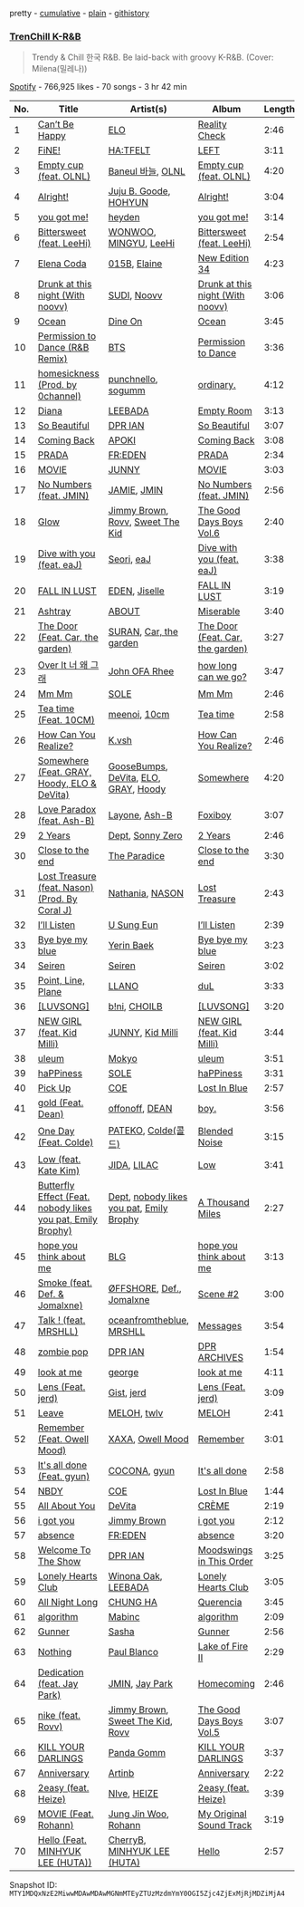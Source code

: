 pretty - [cumulative](/playlists/cumulative/37i9dQZF1DXbirtHQBuwCo.md) - [plain](/playlists/plain/37i9dQZF1DXbirtHQBuwCo) - [githistory](https://github.githistory.xyz/mackorone/spotify-playlist-archive/blob/main/playlists/plain/37i9dQZF1DXbirtHQBuwCo)

### [TrenChill K\-R&B](https://open.spotify.com/playlist/37i9dQZF1DXbirtHQBuwCo)

> Trendy & Chill 한국 R&B\. Be laid\-back with groovy K\-R&B\. \(Cover: Milena\(밀레나\)\)

[Spotify](https://open.spotify.com/user/spotify) - 766,925 likes - 70 songs - 3 hr 42 min

| No. | Title | Artist(s) | Album | Length |
|---|---|---|---|---|
| 1 | [Can’t Be Happy](https://open.spotify.com/track/2XmehABLWyeBGu5Q9Nt5vN) | [ELO](https://open.spotify.com/artist/15KDb2KpZRvX1updtyinK1) | [Reality Check](https://open.spotify.com/album/1aWLDWVEHr87l5QuK1JUCA) | 2:46 |
| 2 | [FiNE!](https://open.spotify.com/track/0uXc6bgGKOHi861XBgbuQ1) | [HA:TFELT](https://open.spotify.com/artist/3Mrp5B6JdfoiObgY0WR8lF) | [LEFT](https://open.spotify.com/album/5wQND7CP9pnNPW3QA2ODos) | 3:11 |
| 3 | [Empty cup \(feat\. OLNL\)](https://open.spotify.com/track/0aFtrI1ULAEx7F5Xw1WhoL) | [Baneul 바늘](https://open.spotify.com/artist/5xIzk6DGZeavSBU8iI9vrW), [OLNL](https://open.spotify.com/artist/4ls4GQkl0kkBlAWq2DgS0z) | [Empty cup \(feat\. OLNL\)](https://open.spotify.com/album/143JvNY8kNbp0NPfpLlpL6) | 4:20 |
| 4 | [Alright!](https://open.spotify.com/track/667jaqJRDzuPxumZyNhOwu) | [Juju B\. Goode](https://open.spotify.com/artist/5PLxgBMZxMf8px0EfhgOiY), [HOHYUN](https://open.spotify.com/artist/15QTZYWWbRmiII0wpKIAmu) | [Alright!](https://open.spotify.com/album/0O6RkM76lLkKaY2HhbdGwO) | 3:04 |
| 5 | [you got me!](https://open.spotify.com/track/4rBJvWScyzNrA7eFQVUDpU) | [heyden](https://open.spotify.com/artist/2ZIDhUnok7DtASQi5blDnE) | [you got me!](https://open.spotify.com/album/2TUXs8m5C46sv5HhvOxeOe) | 3:14 |
| 6 | [Bittersweet \(feat\. LeeHi\)](https://open.spotify.com/track/347PJwH4XqRbeaKaIW9sX3) | [WONWOO](https://open.spotify.com/artist/3rHcBT06Vb1XGVUWhDALZt), [MINGYU](https://open.spotify.com/artist/5gUpo0BRmo6EOTbyU3z5Ay), [LeeHi](https://open.spotify.com/artist/7cVZApDoQZpS447nHTsNqu) | [Bittersweet \(feat\. LeeHi\)](https://open.spotify.com/album/6qVk855QPCh57noNeeHMXQ) | 2:54 |
| 7 | [Elena Coda](https://open.spotify.com/track/2f7C47RCGc10UHfK1dsgun) | [015B](https://open.spotify.com/artist/4uU7KfTjcjyKUGWSaTzLu7), [Elaine](https://open.spotify.com/artist/7o30ZHbzQe9mDG8LbmmSel) | [New Edition 34](https://open.spotify.com/album/6V3qsD3AcGwyXtDxcG9fAj) | 4:23 |
| 8 | [Drunk at this night \(With noovv\)](https://open.spotify.com/track/5AcA1vakbQzFXq4HgbIsi9) | [SUDI](https://open.spotify.com/artist/2UNjeY1rdhEAozH2hZJigF), [Noovv](https://open.spotify.com/artist/3ksWmDlBeF6Dnn3u36TUrT) | [Drunk at this night \(With noovv\)](https://open.spotify.com/album/3VfNUzMddAwX2yLp1b8HJO) | 3:06 |
| 9 | [Ocean](https://open.spotify.com/track/1EzWBwaHeeG2Ouvm8Ut6M3) | [Dine On](https://open.spotify.com/artist/2g01abs3qIjlIJ57gmYT5l) | [Ocean](https://open.spotify.com/album/6iLrhuIFo0MdcN1JOn25tw) | 3:45 |
| 10 | [Permission to Dance \(R&B Remix\)](https://open.spotify.com/track/2iLgHSA5ar3kJKUWvegGPm) | [BTS](https://open.spotify.com/artist/3Nrfpe0tUJi4K4DXYWgMUX) | [Permission to Dance](https://open.spotify.com/album/6oLwgqPJrxnTibrzawDGqY) | 3:36 |
| 11 | [homesickness \(Prod\. by 0channel\)](https://open.spotify.com/track/7yVOJJfPykCO7iptggGfIc) | [punchnello](https://open.spotify.com/artist/5enwJ9yOnKlCP91ov4Dqhv), [sogumm](https://open.spotify.com/artist/50x9jHrP6wy9fo3jK5pNqS) | [ordinary.](https://open.spotify.com/album/5KxykJIMpVCFZ7zow2Td0k) | 4:12 |
| 12 | [Diana](https://open.spotify.com/track/4xChDslAFhMiNorFDUYcMA) | [LEEBADA](https://open.spotify.com/artist/17vCFclNbTzsDfPgsaWaQO) | [Empty Room](https://open.spotify.com/album/25gvEn37EkGGQzvpXc9Dzl) | 3:13 |
| 13 | [So Beautiful](https://open.spotify.com/track/3aPUPt18WCBy8pYAWn77Py) | [DPR IAN](https://open.spotify.com/artist/2o8gT0fQmFxGNbowbdgeZe) | [So Beautiful](https://open.spotify.com/album/48T3diKnUEcNZKxM9PKKFZ) | 3:07 |
| 14 | [Coming Back](https://open.spotify.com/track/5n0PncWY6GO1YNzxradkfR) | [APOKI](https://open.spotify.com/artist/0JVB3oaSxGrbnhzIiKwiR9) | [Coming Back](https://open.spotify.com/album/3jeYPsm9JCCHxxqp2uC3DH) | 3:08 |
| 15 | [PRADA](https://open.spotify.com/track/0baJx4nGlfhylHDSlzj4bM) | [FR:EDEN](https://open.spotify.com/artist/6psIuXSnGPGKY93Wcj1qeW) | [PRADA](https://open.spotify.com/album/7bNkxJREqmOfu6Mz4SNIHS) | 2:34 |
| 16 | [MOVIE](https://open.spotify.com/track/51kQvG4aghW17VSZKkfxTp) | [JUNNY](https://open.spotify.com/artist/0lgENJQUkqkDbpsTYEayOr) | [MOVIE](https://open.spotify.com/album/2yqOMxorfrYXbnVkjcaq5y) | 3:03 |
| 17 | [No Numbers \(feat\. JMIN\)](https://open.spotify.com/track/3n2GHYGyQOkMw5LTFQgjy0) | [JAMIE](https://open.spotify.com/artist/2YXlVLKq3X3soXd2aXUtIT), [JMIN](https://open.spotify.com/artist/6iXlk59DNP0FJWQPpUP4zo) | [No Numbers \(feat\. JMIN\)](https://open.spotify.com/album/5pOaEeLYnWzUILmjYJlyRh) | 2:56 |
| 18 | [Glow](https://open.spotify.com/track/0UEmje0mcVlqz1Cs2YloQl) | [Jimmy Brown](https://open.spotify.com/artist/5YPCpDIPOY4WqY9Bqdw4Uc), [Rovv](https://open.spotify.com/artist/2ExJZeWFE28d7G0uq1olVy), [Sweet The Kid](https://open.spotify.com/artist/4qaGGZulMdVRK7uDgGAaNq) | [The Good Days Boys Vol.6](https://open.spotify.com/album/6SUU76CAiFelXZCXITjoVC) | 2:40 |
| 19 | [Dive with you \(feat\. eaJ\)](https://open.spotify.com/track/5RqwjQWDwxQ3HTkOfXTrS6) | [Seori](https://open.spotify.com/artist/2bWTIIQP9zaVc55RaMGu7e), [eaJ](https://open.spotify.com/artist/0kX41bvrBQtgqSEXbmTzMN) | [Dive with you \(feat\. eaJ\)](https://open.spotify.com/album/4Ax41uyC6zscjAXjYd6cq8) | 3:38 |
| 20 | [FALL IN LUST](https://open.spotify.com/track/39n2lVU0FcdJV3vMEQJpAE) | [EDEN](https://open.spotify.com/artist/1NKjYoo9hYXCKSlxecTY49), [Jiselle](https://open.spotify.com/artist/6tjbcCaexKI8esvvEZPVnt) | [FALL IN LUST](https://open.spotify.com/album/10SF5L6kcBXAqT7mKHbOs8) | 3:19 |
| 21 | [Ashtray](https://open.spotify.com/track/0PU3efcpu4rp0dTbt28sgS) | [ABOUT](https://open.spotify.com/artist/1gHzFOHKBOOz6HAdLX8QeM) | [Miserable](https://open.spotify.com/album/2BawTwSFTVO6FTDvfnlbgw) | 3:40 |
| 22 | [The Door \(Feat\. Car, the garden\)](https://open.spotify.com/track/06U2ZL4cMmFi6cW1YvcfzO) | [SURAN](https://open.spotify.com/artist/1mORehSVEd7lcaT2d7Sl2K), [Car, the garden](https://open.spotify.com/artist/7c1HgFDe8ogy5NOZ1ANCJQ) | [The Door \(Feat\. Car, the garden\)](https://open.spotify.com/album/0ghTqiVpI4P8q9wkzYM8Ap) | 3:27 |
| 23 | [Over It 너 왜 그래](https://open.spotify.com/track/1fY2pOz2r3dlWIfRJJTh3b) | [John OFA Rhee](https://open.spotify.com/artist/7iWynR4oOvJpSKOAR3zazP) | [how long can we go?](https://open.spotify.com/album/0bdyjxlFmfRR5SEmgK4dsm) | 3:47 |
| 24 | [Mm Mm](https://open.spotify.com/track/1eXBDCUxn41AwVgVIRbeWz) | [SOLE](https://open.spotify.com/artist/6naXFodImN2DwRmKCQHAUt) | [Mm Mm](https://open.spotify.com/album/0NS9viwwEi04L7H8ObWJMD) | 2:46 |
| 25 | [Tea time \(Feat\. 10CM\)](https://open.spotify.com/track/3JISGU3qHjPaBdWSh6ZJdq) | [meenoi](https://open.spotify.com/artist/5KuvNz7npsGeDJdk8QHMVH), [10cm](https://open.spotify.com/artist/6zn0ihyAApAYV51zpXxdEp) | [Tea time](https://open.spotify.com/album/5idRelwCZTM8zSus1bPGRH) | 2:58 |
| 26 | [How Can You Realize?](https://open.spotify.com/track/2asKgZgqAKStPQX6ofZu8T) | [K.vsh](https://open.spotify.com/artist/0GVLMUDDJxgVWTpHcVFA2z) | [How Can You Realize?](https://open.spotify.com/album/5k4t2hn8vqG7dkIfIJFaL9) | 2:46 |
| 27 | [Somewhere \(Feat\. GRAY, Hoody, ELO & DeVita\)](https://open.spotify.com/track/0g6THFTGvC9Ci22S3mNtKq) | [GooseBumps](https://open.spotify.com/artist/1QM3jZpgkf0Z53ljiV5VMi), [DeVita](https://open.spotify.com/artist/5PS3ZZE5bBiZ3Ct9HiRG2B), [ELO](https://open.spotify.com/artist/15KDb2KpZRvX1updtyinK1), [GRAY](https://open.spotify.com/artist/3kPEBSt7qgVoRZSbIXMr7W), [Hoody](https://open.spotify.com/artist/7lXgbtBDcCRbfc5f8FhGUL) | [Somewhere](https://open.spotify.com/album/3RirkkdxaucC74O0by7wZd) | 4:20 |
| 28 | [Love Paradox \(feat\. Ash\-B\)](https://open.spotify.com/track/1kIVH72XZlgZsE2j2tYYyX) | [Layone](https://open.spotify.com/artist/2TTGZUWJg6LIOWsmCEgKCZ), [Ash\-B](https://open.spotify.com/artist/78l5b6jXVHHTrRCzSx1ku4) | [Foxiboy](https://open.spotify.com/album/6GdYQZVWk6RMZBslqjSFn0) | 3:07 |
| 29 | [2 Years](https://open.spotify.com/track/2viVHeVDP4ia40yrCsCj3T) | [Dept](https://open.spotify.com/artist/48JtfAggQQpfUXQNxkGm5U), [Sonny Zero](https://open.spotify.com/artist/40X7tXw4Tk4m5WFDfGJnZe) | [2 Years](https://open.spotify.com/album/0PP2qffCyioagNGq9w1uhM) | 2:46 |
| 30 | [Close to the end](https://open.spotify.com/track/534of4xXNHXK9DOk0BRIK9) | [The Paradice](https://open.spotify.com/artist/0gsf1rw2Mtxc2DORnT2FQ1) | [Close to the end](https://open.spotify.com/album/0HpwI0wcsHlnGlFED3hkNG) | 3:30 |
| 31 | [Lost Treasure \(feat\. Nason\) \(Prod\. By Coral J\)](https://open.spotify.com/track/5m017rp7hvzF4U7mY3F89a) | [Nathania](https://open.spotify.com/artist/3GGFoDJb13etkq2DgQ4cMw), [NASON](https://open.spotify.com/artist/1vh78yjQeZmPN9a5qLlBpi) | [Lost Treasure](https://open.spotify.com/album/3SN7zKZ9entleT4YENySa0) | 2:43 |
| 32 | [I’ll Listen](https://open.spotify.com/track/5Y7ECBDvXyifeb1pFPXb7v) | [U Sung Eun](https://open.spotify.com/artist/15UyjlO0ZuDaSjXUGytDbI) | [I’ll Listen](https://open.spotify.com/album/1wedJwAqBR7BP03kiRePzL) | 2:39 |
| 33 | [Bye bye my blue](https://open.spotify.com/track/1XslqSASDWaMZdjhWa7Jb7) | [Yerin Baek](https://open.spotify.com/artist/6dhfy4ByARPJdPtMyrUYJK) | [Bye bye my blue](https://open.spotify.com/album/22qM69DGAvUsSyQfVh8Lgm) | 3:23 |
| 34 | [Seiren](https://open.spotify.com/track/3TygjfDZ8m6ehJpIGO39CA) | [Seiren](https://open.spotify.com/artist/4gfhlsF2bTM0wS7Y1gvHzL) | [Seiren](https://open.spotify.com/album/1j3OwiDesda3wbEvmtCzBq) | 3:02 |
| 35 | [Point, Line, Plane](https://open.spotify.com/track/0pfMdkCAZVThhpzOkassXJ) | [LLANO](https://open.spotify.com/artist/61vo1oAMWvmdRIJYdeCzrd) | [duL](https://open.spotify.com/album/1cloUGhbWriqDkuh5mm7wW) | 3:33 |
| 36 | [\[LUVSONG\]](https://open.spotify.com/track/1JIQ95WktE4Gukv3OTpJxP) | [b!ni](https://open.spotify.com/artist/1DfPDEvUAWsURAKZKL9JvU), [CHOILB](https://open.spotify.com/artist/02WoRfOhF5nUVpwddshInq) | [\[LUVSONG\]](https://open.spotify.com/album/1UXIoR8FHsrfE52VVxzoGn) | 3:20 |
| 37 | [NEW GIRL \(feat\. Kid Milli\)](https://open.spotify.com/track/1Ga3nLN6OuWfYlVotVhBAy) | [JUNNY](https://open.spotify.com/artist/0lgENJQUkqkDbpsTYEayOr), [Kid Milli](https://open.spotify.com/artist/7IWshUcKfJyDWrbiF2XT8J) | [NEW GIRL \(feat\. Kid Milli\)](https://open.spotify.com/album/2Q2A0i59Uk99vBKRjLvvKx) | 3:44 |
| 38 | [uleum](https://open.spotify.com/track/595KCHsr2IGHS3iykdPyta) | [Mokyo](https://open.spotify.com/artist/1kRGgLBLwdQ16TxyfN1YgP) | [uleum](https://open.spotify.com/album/3KHDiSRpFQg50qplOfznpw) | 3:51 |
| 39 | [haPPiness](https://open.spotify.com/track/6PZTv0EvVzo6fhgW5ROdHU) | [SOLE](https://open.spotify.com/artist/6naXFodImN2DwRmKCQHAUt) | [haPPiness](https://open.spotify.com/album/0ZFcJGKiDF7qr3WiTpUSLn) | 3:31 |
| 40 | [Pick Up](https://open.spotify.com/track/2Pt0qKuoUA3M82VJbvmqEv) | [COE](https://open.spotify.com/artist/7Ld7na2w621hxwAQRfzpA2) | [Lost In Blue](https://open.spotify.com/album/5VKUK8vtlTPyUcAHOPcff5) | 2:57 |
| 41 | [gold \(Feat\. Dean\)](https://open.spotify.com/track/0EYOhg4jMf7hCLeQIxlvKL) | [offonoff](https://open.spotify.com/artist/0dTj3SqwE8kPnCzyzvYzhT), [DEAN](https://open.spotify.com/artist/2AP2dAjeRdX48EXcLMXOjf) | [boy.](https://open.spotify.com/album/4crHesv3PHfci2PBJ6m9sj) | 3:56 |
| 42 | [One Day \(Feat\. Colde\)](https://open.spotify.com/track/4q6skuN6lZHi1AwwniIj7o) | [PATEKO](https://open.spotify.com/artist/0J372uvAXbRjLFSoAVE2lp), [Colde\(콜드\)](https://open.spotify.com/artist/4ZHF0gNlIJoP7CeKBj7QWX) | [Blended Noise](https://open.spotify.com/album/7EB0Fr3m45Il2lmxA4I87O) | 3:15 |
| 43 | [Low \(feat\. Kate Kim\)](https://open.spotify.com/track/5qGO74woOncSXw5gtKwVjm) | [JIDA](https://open.spotify.com/artist/0Yr4WTbWPoSarkxhU1eS5b), [LILAC](https://open.spotify.com/artist/2klhHHmpW7xu4lmdLm7ULj) | [Low](https://open.spotify.com/album/1MtR8thWpcetuj8ikxZplP) | 3:41 |
| 44 | [Butterfly Effect \(Feat\. nobody likes you pat, Emily Brophy\)](https://open.spotify.com/track/5pYfDCKYjiWHJcIZIiCcDP) | [Dept](https://open.spotify.com/artist/48JtfAggQQpfUXQNxkGm5U), [nobody likes you pat](https://open.spotify.com/artist/7pxMZWBZWMMRH3USeGtu1I), [Emily Brophy](https://open.spotify.com/artist/3wjB0noN1ulMz4RCU4kNG3) | [A Thousand Miles](https://open.spotify.com/album/2c7wTvGT6ioIBKL3UrSGrd) | 2:27 |
| 45 | [hope you think about me](https://open.spotify.com/track/4KB7DY6xfrm9OSPA6ip4Vk) | [BLG](https://open.spotify.com/artist/0QobqfPu7petXiJQbQF3dB) | [hope you think about me](https://open.spotify.com/album/2tWn3EoabVDMVkCdBPQEJx) | 3:13 |
| 46 | [Smoke \(feat\. Def\. & Jomalxne\)](https://open.spotify.com/track/661IUMj6VrkniF60mSbA89) | [ØFFSHORE](https://open.spotify.com/artist/4D1yVc6ltwIZHxxNPBe552), [Def.](https://open.spotify.com/artist/7fgL4SG4e92nmJ3GuTpz58), [Jomalxne](https://open.spotify.com/artist/6Cjo9LtMQwwLxADdvjvGpE) | [Scene \#2](https://open.spotify.com/album/7Hsohl8K1M7Gb8OFCIxB1R) | 3:00 |
| 47 | [Talk ! \(feat\. MRSHLL\)](https://open.spotify.com/track/2B36Y88mbiSB9UmErYxKsi) | [oceanfromtheblue](https://open.spotify.com/artist/76eIrOIqck4yuOhrYZGx3a), [MRSHLL](https://open.spotify.com/artist/0seQaFC4HsYcxj5o27Ls45) | [Messages](https://open.spotify.com/album/6uleeWCw6Alv5WcPaFYgPI) | 3:54 |
| 48 | [zombie pop](https://open.spotify.com/track/5zhMMVw097YOSvT0oDGgDV) | [DPR IAN](https://open.spotify.com/artist/2o8gT0fQmFxGNbowbdgeZe) | [DPR ARCHIVES](https://open.spotify.com/album/1qpS7W0whJPG7b8PlhSgGw) | 1:54 |
| 49 | [look at me](https://open.spotify.com/track/52LYIV2zZ2tADiUeBxx8hg) | [george](https://open.spotify.com/artist/2pRZp2WxvnWWiSPcSSYkNV) | [look at me](https://open.spotify.com/album/6Y4pgy4zLQyCvSYIf1J8zu) | 4:11 |
| 50 | [Lens \(Feat\. jerd\)](https://open.spotify.com/track/1Av0TO3xaOCXeFLeZvkReq) | [Gist](https://open.spotify.com/artist/7MWT3sTDz6GemZla4Y5oCk), [jerd](https://open.spotify.com/artist/1Hj2c6llUPMtHG1JX8JMFA) | [Lens \(Feat\. jerd\)](https://open.spotify.com/album/3ZLCBrW3iLGpdjVOljim5z) | 3:09 |
| 51 | [Leave](https://open.spotify.com/track/1SJsa9oQWOuoicfHrBtHv0) | [MELOH](https://open.spotify.com/artist/5Qb6QmI6WUeGFaJeGB5fdg), [twlv](https://open.spotify.com/artist/7hKH0uNhhgWJCumCtKMYey) | [MELOH](https://open.spotify.com/album/4FsOISPX2LQ3xqq9TZZfm1) | 2:41 |
| 52 | [Remember \(Feat\. Owell Mood\)](https://open.spotify.com/track/3UBJWEPCIFeVbhnb8wWh2w) | [XAXA](https://open.spotify.com/artist/2Rtn7OFpkjyS5OXGaKzwW1), [Owell Mood](https://open.spotify.com/artist/21PxLOZet5J6uX4uMfXUTA) | [Remember](https://open.spotify.com/album/4yHWe2xBs5mk0wNHafCUVH) | 3:01 |
| 53 | [It's all done \(Feat\. gyun\)](https://open.spotify.com/track/5ECaUlAdkZ6SESie2a4TzQ) | [COCONA](https://open.spotify.com/artist/5UukZH6jYHqTwLSSWGj7FN), [gyun](https://open.spotify.com/artist/6VCKn1xDNfsGomHvkG5EFF) | [It's all done](https://open.spotify.com/album/1ib9MNoeTEuDWBCnAJcy9p) | 2:58 |
| 54 | [NBDY](https://open.spotify.com/track/1V4eSFHQuLj7g05Br8iLWy) | [COE](https://open.spotify.com/artist/7Ld7na2w621hxwAQRfzpA2) | [Lost In Blue](https://open.spotify.com/album/5VKUK8vtlTPyUcAHOPcff5) | 1:44 |
| 55 | [All About You](https://open.spotify.com/track/6CVlk8FB5wD8EZrkGjaNJE) | [DeVita](https://open.spotify.com/artist/5PS3ZZE5bBiZ3Ct9HiRG2B) | [CRÈME](https://open.spotify.com/album/2rwFQMzjIl55c4uTnxuJ6D) | 2:19 |
| 56 | [i got you](https://open.spotify.com/track/20gAOYKYQ7aFRVRg6LvrLW) | [Jimmy Brown](https://open.spotify.com/artist/5YPCpDIPOY4WqY9Bqdw4Uc) | [i got you](https://open.spotify.com/album/6yhXV3FtUQ8kDhBwhDuTKZ) | 2:12 |
| 57 | [absence](https://open.spotify.com/track/6HVB5lL5MEaTpl4mYRPUIT) | [FR:EDEN](https://open.spotify.com/artist/6psIuXSnGPGKY93Wcj1qeW) | [absence](https://open.spotify.com/album/4zhI9laN70F0aMvoqltLmG) | 3:20 |
| 58 | [Welcome To The Show](https://open.spotify.com/track/3Gh9maavHOFRoRkzVw0a6Q) | [DPR IAN](https://open.spotify.com/artist/2o8gT0fQmFxGNbowbdgeZe) | [Moodswings in This Order](https://open.spotify.com/album/2hPHncbZRuWiCBauEUJxyA) | 3:25 |
| 59 | [Lonely Hearts Club](https://open.spotify.com/track/3JiWxOZHyAaSqYBxIBO9C6) | [Winona Oak](https://open.spotify.com/artist/3XC57xz74X3xUi1hv4mge1), [LEEBADA](https://open.spotify.com/artist/17vCFclNbTzsDfPgsaWaQO) | [Lonely Hearts Club](https://open.spotify.com/album/5QGUnNNZXHaBJmymTTufoy) | 3:05 |
| 60 | [All Night Long](https://open.spotify.com/track/4CGmwiG8f9QqMYz33fxSzs) | [CHUNG HA](https://open.spotify.com/artist/2PSJ6YriU7JsFucxACpU7Y) | [Querencia](https://open.spotify.com/album/1p2OBhqq0d1N8awjHV9xA3) | 3:45 |
| 61 | [algorithm](https://open.spotify.com/track/27zb6pgYkmgpeD4kLNPdBQ) | [Mabinc](https://open.spotify.com/artist/7gOu3iix5zisrsJCPvWu8Z) | [algorithm](https://open.spotify.com/album/70sbsUFZH7F476QOof1pw6) | 2:09 |
| 62 | [Gunner](https://open.spotify.com/track/2s6mnu51NafM2OLVgdRhlF) | [Sasha](https://open.spotify.com/artist/6avsZQ2pnMpzZimJAn5dFN) | [Gunner](https://open.spotify.com/album/7bVEPchL7QCLHtcnqG8dwm) | 2:56 |
| 63 | [Nothing](https://open.spotify.com/track/2LKpQ3ksn1YinHycbalctk) | [Paul Blanco](https://open.spotify.com/artist/2fiGm496AG7ePURQiSSJIw) | [Lake of Fire II](https://open.spotify.com/album/75JefiZbeuPESs9WoduwDW) | 2:29 |
| 64 | [Dedication \(feat\. Jay Park\)](https://open.spotify.com/track/4Fl28qqbipvboUaEJBbDZp) | [JMIN](https://open.spotify.com/artist/6iXlk59DNP0FJWQPpUP4zo), [Jay Park](https://open.spotify.com/artist/4XDi67ZENZcbfKnvMnTYsI) | [Homecoming](https://open.spotify.com/album/0NcIkmY15hHu0V6lT2v9JD) | 2:46 |
| 65 | [nike \(feat\. Rovv\)](https://open.spotify.com/track/75JEZqR29zVCZQ4BE6iSii) | [Jimmy Brown](https://open.spotify.com/artist/5YPCpDIPOY4WqY9Bqdw4Uc), [Sweet The Kid](https://open.spotify.com/artist/4qaGGZulMdVRK7uDgGAaNq), [Rovv](https://open.spotify.com/artist/2ExJZeWFE28d7G0uq1olVy) | [The Good Days Boys Vol.5](https://open.spotify.com/album/2OGD6TvczAOm8AJk0V21cU) | 3:07 |
| 66 | [KILL YOUR DARLINGS](https://open.spotify.com/track/4uxMRH0kYdYd17d4m3muGA) | [Panda Gomm](https://open.spotify.com/artist/6GghubkP0c1FPGeffPxTWZ) | [KILL YOUR DARLINGS](https://open.spotify.com/album/3duHcgxP9gzaqKZpTaFcFm) | 3:37 |
| 67 | [Anniversary](https://open.spotify.com/track/2m0SbQ7CHTGNIsL3XUHyOh) | [Artinb](https://open.spotify.com/artist/5t7WiBzx4KeS4VZg9dZ6Kp) | [Anniversary](https://open.spotify.com/album/39tkZG9vhYL6fckCwRo340) | 2:22 |
| 68 | [2easy \(feat\. Heize\)](https://open.spotify.com/track/1aRgsJJJMIAaZgiOtGRMl0) | [NIve](https://open.spotify.com/artist/1qOPo6b0U3t7BpyO8Ti1MF), [HEIZE](https://open.spotify.com/artist/5dCvSnVduaFleCnyy98JMo) | [2easy \(feat\. Heize\)](https://open.spotify.com/album/6z59ngnlAPSrwICRPk2KyR) | 3:39 |
| 69 | [MOVIE \(Feat\. Rohann\)](https://open.spotify.com/track/3iiA4KlKkEa00FwKiFvQn0) | [Jung Jin Woo](https://open.spotify.com/artist/5uVgoepJHC3fbOohI5gXc4), [Rohann](https://open.spotify.com/artist/10jo9gGaXEw8lAgB3gK0c1) | [My Original Sound Track](https://open.spotify.com/album/4M7LxD3dkMj4O6NCddBQKm) | 3:19 |
| 70 | [Hello \(Feat\. MINHYUK LEE \(HUTA\)\)](https://open.spotify.com/track/6MCyFFKPrmTLQGPtW9H34W) | [CherryB](https://open.spotify.com/artist/0Bd1VLl8A4yk5vo2XfVnCd), [MINHYUK LEE \(HUTA\)](https://open.spotify.com/artist/0joPKRVT2TAG2puWLPGkbx) | [Hello](https://open.spotify.com/album/0cnfSAKHuz3pahoqIpen8V) | 2:57 |

Snapshot ID: `MTY1MDQxNzE2MiwwMDAwMDAwMGNmMTEyZTUzMzdmYmY0OGI5Zjc4ZjExMjRjMDZiMjA4`

